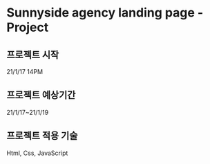 # Sunnyside agency landing page - Project 

## 프로젝트 시작

21/1/17 14PM

## 프로젝트 예상기간

21/1/17~21/1/19

## 프로젝트 적용 기술

Html, Css, JavaScript

